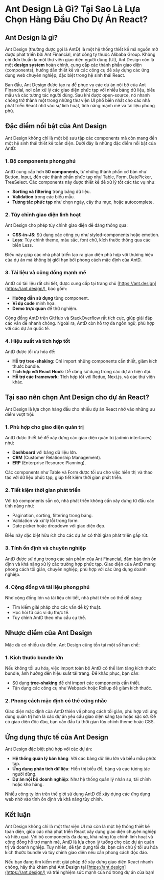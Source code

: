 # Ant Design Là Gì? Tại Sao Là Lựa Chọn Hàng Đầu Cho Dự Án React?

## Ant Design là gì?

Ant Design (thường được gọi là AntD) là một hệ thống thiết kế mã nguồn mở được phát triển bởi Ant Financial, một công ty thuộc Alibaba Group. Không chỉ đơn thuần là một thư viện giao diện người dùng (UI), Ant Design còn là một **design system** hoàn chỉnh, cung cấp các thành phần giao diện (components), hướng dẫn thiết kế và các công cụ để xây dựng các ứng dụng web chuyên nghiệp, đặc biệt trong hệ sinh thái React.

Ban đầu, Ant Design được tạo ra để phục vụ các dự án nội bộ của Ant Financial, nơi cần xử lý các giao diện phức tạp với nhiều bảng dữ liệu, biểu mẫu và các tương tác người dùng. Sau khi được open-source, nó nhanh chóng trở thành một trong những thư viện UI phổ biến nhất cho các nhà phát triển React nhờ vào sự linh hoạt, tính năng mạnh mẽ và tài liệu phong phú.

## Đặc điểm nổi bật của Ant Design

Ant Design không chỉ là một bộ sưu tập các components mà còn mang đến một hệ sinh thái thiết kế toàn diện. Dưới đây là những đặc điểm nổi bật của AntD:

### 1. Bộ components phong phú

AntD cung cấp hơn **50 components**, từ những thành phần cơ bản như Button, Input, đến các thành phần phức tạp như Table, Form, DatePicker, TreeSelect. Các components này được thiết kế để xử lý tốt các tác vụ như:

-   **Sorting và filtering** trong bảng dữ liệu.
-   **Validation** trong các biểu mẫu.
-   **Tương tác phức tạp** như chọn ngày, cây thư mục, hoặc autocomplete.

### 2. Tùy chỉnh giao diện linh hoạt

Ant Design cho phép tùy chỉnh giao diện dễ dàng thông qua:

-   **CSS-in-JS**: Sử dụng các công cụ như styled-components hoặc emotion.
-   **Less**: Tùy chỉnh theme, màu sắc, font chữ, kích thước thông qua các biến Less.

Điều này giúp các nhà phát triển tạo ra giao diện phù hợp với thương hiệu của dự án mà không bị giới hạn bởi phong cách mặc định của AntD.

### 3. Tài liệu và cộng đồng mạnh mẽ

AntD có tài liệu rất chi tiết, được cung cấp tại trang chủ [https://ant.design](https://ant.design/), bao gồm:

-   **Hướng dẫn sử dụng** từng component.
-   **Ví dụ code** minh họa.
-   **Demo trực quan** để thử nghiệm.

Cộng đồng AntD trên GitHub và StackOverflow rất tích cực, giúp giải đáp các vấn đề nhanh chóng. Ngoài ra, AntD còn hỗ trợ đa ngôn ngữ, phù hợp với các dự án quốc tế.

### 4. Hiệu suất và tích hợp tốt

AntD được tối ưu hóa để:

-   **Hỗ trợ tree-shaking**: Chỉ import những components cần thiết, giảm kích thước bundle.
-   **Tích hợp với React Hook**: Dễ dàng sử dụng trong các dự án hiện đại.
-   **Hỗ trợ các framework**: Tích hợp tốt với Redux, Next.js, và các thư viện khác.

## Tại sao nên chọn Ant Design cho dự án React?

Ant Design là lựa chọn hàng đầu cho nhiều dự án React nhờ vào những ưu điểm vượt trội:

### 1. Phù hợp cho giao diện quản trị

AntD được thiết kế để xây dựng các giao diện quản trị (admin interfaces) như:

-   **Dashboard** với bảng dữ liệu lớn.
-   **CRM** (Customer Relationship Management).
-   **ERP** (Enterprise Resource Planning).

Các components như Table và Form được tối ưu cho việc hiển thị và thao tác với dữ liệu phức tạp, giúp tiết kiệm thời gian phát triển.

### 2. Tiết kiệm thời gian phát triển

Với bộ components sẵn có, nhà phát triển không cần xây dựng từ đầu các tính năng như:

-   Pagination, sorting, filtering trong bảng.
-   Validation và xử lý lỗi trong form.
-   Date picker hoặc dropdown với giao diện đẹp.

Điều này đặc biệt hữu ích cho các dự án có thời gian phát triển gấp rút.

### 3. Tính ổn định và chuyên nghiệp

AntD được sử dụng trong các sản phẩm của Ant Financial, đảm bảo tính ổn định và khả năng xử lý các trường hợp phức tạp. Giao diện của AntD mang phong cách tối giản, chuyên nghiệp, phù hợp với các ứng dụng doanh nghiệp.

### 4. Cộng đồng và tài liệu phong phú

Nhờ cộng đồng lớn và tài liệu chi tiết, nhà phát triển có thể dễ dàng:

-   Tìm kiếm giải pháp cho các vấn đề kỹ thuật.
-   Học hỏi từ các ví dụ thực tế.
-   Tùy chỉnh AntD theo nhu cầu cụ thể.

## Nhược điểm của Ant Design

Mặc dù có nhiều ưu điểm, Ant Design cũng tồn tại một số hạn chế:

### 1. Kích thước bundle lớn

Nếu không tối ưu hóa, việc import toàn bộ AntD có thể làm tăng kích thước bundle, ảnh hưởng đến hiệu suất tải trang. Để khắc phục, bạn cần:

-   Sử dụng **tree-shaking** để chỉ import các components cần thiết.
-   Tận dụng các công cụ như Webpack hoặc Rollup để giảm kích thước.

### 2. Phong cách mặc định có thể cứng nhắc

Giao diện mặc định của AntD thiên về phong cách tối giản, phù hợp với ứng dụng quản trị hơn là các dự án yêu cầu giao diện sáng tạo hoặc sặc sỡ. Để có giao diện độc đáo, bạn cần đầu tư thời gian tùy chỉnh theme hoặc CSS.

## Ứng dụng thực tế của Ant Design

Ant Design đặc biệt phù hợp với các dự án:

-   **Hệ thống quản lý bán hàng**: Với các bảng dữ liệu lớn và biểu mẫu phức tạp.
-   **Ứng dụng phân tích dữ liệu**: Hiển thị biểu đồ, bảng và các tương tác người dùng.
-   **Dự án nội bộ doanh nghiệp**: Như hệ thống quản lý nhân sự, tài chính hoặc kho hàng.

Nhiều công ty lớn trên thế giới sử dụng AntD để xây dựng các ứng dụng web nhờ vào tính ổn định và khả năng tùy chỉnh.

## Kết luận

Ant Design không chỉ là một thư viện UI mà còn là một hệ thống thiết kế toàn diện, giúp các nhà phát triển React xây dựng giao diện chuyên nghiệp và hiệu quả. Với bộ components đa dạng, khả năng tùy chỉnh linh hoạt và cộng đồng hỗ trợ mạnh mẽ, AntD là lựa chọn lý tưởng cho các dự án quản trị và doanh nghiệp. Tuy nhiên, để tận dụng tối đa, bạn cần chú ý tối ưu hóa kích thước bundle và tùy chỉnh giao diện nếu cần phong cách độc đáo.

Nếu bạn đang tìm kiếm một giải pháp để xây dựng giao diện React nhanh chóng, hãy thử khám phá Ant Design tại [https://ant.design](https://ant.design/) và trải nghiệm sức mạnh của nó trong dự án của bạn!
